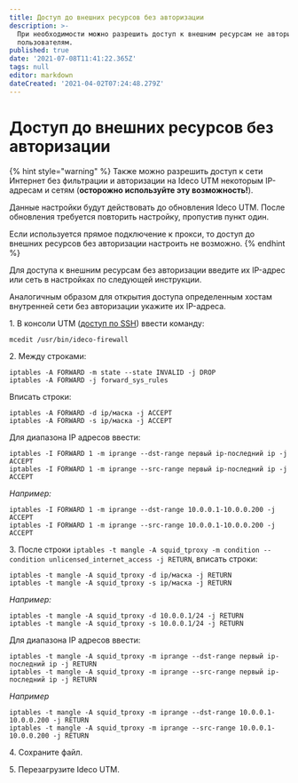 ```yaml
---
title: Доступ до внешних ресурсов без авторизации
description: >-
  При необходимости можно разрешить доступ к внешним ресурсам не авторизованным
  пользователям.
published: true
date: '2021-07-08T11:41:22.365Z'
tags: null
editor: markdown
dateCreated: '2021-04-02T07:24:48.279Z'
---
```


# Доступ до внешних ресурсов без авторизации

 {% hint style="warning" %}
Также можно разрешить доступ к сети Интернет без фильтрации и авторизации на Ideco UTM некоторым IP-адресам и сетям (**осторожно используйте эту возможность!**).

Данные настройки будут действовать до обновления Ideco UTM. После обновления требуется повторить настройку, пропустив пункт один.

Если используется прямое подключение к прокси, то доступ до внешних ресурсов без авторизации настроить не возможно.
{% endhint %}

Для доступа к внешним ресурcам без авторизации введите их IP-адрес или сеть в настройках по следующей инструкции. 

Аналогичным образом для открытия доступа определенным хостам внутренней сети без авторизации укажите их IP-адреса.

1\. В консоли UTM ([доступ по SSH](../access-rules/admins.md)) ввести команду:

    mcedit /usr/bin/ideco-firewall

2\. Между строками:

    iptables -A FORWARD -m state --state INVALID -j DROP
    iptables -A FORWARD -j forward_sys_rules

Вписать строки:

    iptables -A FORWARD -d ip/маска -j ACCEPT
    iptables -A FORWARD -s ip/маска -j ACCEPT

Для диапазона IP адресов ввести:

    iptables -I FORWARD 1 -m iprange --dst-range первый ip-последний ip -j ACCEPT
    iptables -I FORWARD 1 -m iprange --src-range первый ip-последний ip -j ACCEPT

*Например:*

    iptables -I FORWARD 1 -m iprange --dst-range 10.0.0.1-10.0.0.200 -j ACCEPT
    iptables -I FORWARD 1 -m iprange --src-range 10.0.0.1-10.0.0.200 -j ACCEPT

3\. После строки `iptables -t mangle -A squid_tproxy -m condition --condition unlicensed_internet_access -j RETURN`, вписать строки:  

    iptables -t mangle -A squid_tproxy -d ip/маска -j RETURN
    iptables -t mangle -A squid_tproxy -s ip/маска -j RETURN

*Например:*

    iptables -t mangle -A squid_tproxy -d 10.0.0.1/24 -j RETURN
    iptables -t mangle -A squid_tproxy -s 10.0.0.1/24 -j RETURN

Для диапазона IP адресов ввести:

    iptables -t mangle -A squid_tproxy -m iprange --dst-range первый ip-последний ip -j RETURN
    iptables -t mangle -A squid_tproxy -m iprange --src-range первый ip-последний ip -j RETURN

*Например*

    iptables -t mangle -A squid_tproxy -m iprange --dst-range 10.0.0.1-10.0.0.200 -j RETURN
    iptables -t mangle -A squid_tproxy -m iprange --src-range 10.0.0.1-10.0.0.200 -j RETURN

4\. Сохраните файл.

5\. Перезагрузите Ideco UTM.
